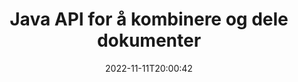 ---
############################# Static ############################
layout: "product"
date: 2022-11-11T20:00:42
draft: false

product: "Merger"
product_tag: "merger"
platform: "Java"
platform_tag: "java"

############################# Head ############################
head_title: "Java Document Merging API | slå sammen og fjern Word Excel PDF XPS EPUB"
head_description: "Dokumenter som slår sammen API for Java. Slå sammen, del, bytt, omorganiser og slett sider med PDF, Microsoft Word, Excel, presentasjoner, Visio, XPS og EPUB-formater."

############################# Header ############################
title: "Java API for å kombinere og dele dokumenter"
description: "Utvikle apper med høy ytelse som kan kombinere, rippe, blande, klippe ut eller slette sider, lysbilder og diagrammer mens du er på farten."
button:
    enable: true

############################# SubMenu ############################
submenu:
    enable: true
    
    left:
        img_alt: "GroupDocs.Merger for Java"
        image: "https://www.groupdocs.cloud/templates/groupdocs/images/product-logos/groupdocs-merger-java.png"
        product: "GroupDocs.Merger"
        platform: "Java"

    middle:
        button:
            # button loop
            - link: "#overview"
              text: "Oversikt"

            # button loop
            - link: "#features"
              text: "Funksjoner"

            # button loop
            - link: "#support"
              text: "Brukerstøtte"

            # button loop
            - link: "https://products.groupdocs.app/merger"
              text: "Live Demo"

            # button loop
            - link: "https://purchase.groupdocs.com/pricing/merger/java"
              text: "Prissetting"

    right:
        link_download: "https://downloads.groupdocs.com/merger"
        link_learn: "https://docs.groupdocs.com/merger/java/"
        link_buy: "https://purchase.groupdocs.com"

############################# Overview ############################
overview:
    enable: true
    content: |
      GroupDocs.Merger for Java gjør deg i stand til raskt å utvikle topplinjeforretningsapplikasjoner i Java. Med lite koding kan Java-applikasjonene slå sammen, rippe, blande, klippe ut og slette en enkelt side eller gruppe med sider, lysbilder og diagrammer. Sammenslåingsoperasjoner kan også utføres på sikre filer av kjent og ukjent format ved å bruke eller fjerne passordbeskyttelse.  

      
    tabs:
      enable: true
      
      ## TAB ONE ##
      tab_one:
        description: |
          Følgende er en oversikt over GroupDocs.Merger for Java:
      
        left:
          enable: true
          icon: "fab fa-html5"
          title: "Dokumentoperasjoner"
          content: |
            * Endre siderekkefølge
            * Fjern eller slett sider
            * Del eller bryte dokumentet
            * Bytt eller bland to sider
            * Trim én eller flere sider
            * Slå sammen flere dokumenter
        
        right:
          enable: true
          icon: "fab fa-html5"
          title: "Sikkerhetsoperasjoner"
          content: |
            * Sett opp dokumentsikkerhet
            * Sjekk dokumentets sikkerhetsstatus
            * Angi dokumentpassord
            * Oppdater dokumentpassordet
            * Fjern dokumentpassordet
      
      ## TAB TWO ##
      tab_two:
        description: |
          GroupDocs.Merger for Java støtter sammenslåing av følgende [dokumentfilformater](https://docs.groupdocs.com/merger/java/supported-document-formats/):

        left:
          enable: true
          table:
            # table loop
            - title: "Microsoft Office"
              content: |
                * **Word:** DOC, DOCX, DOCM, DOT, DOTX, DOTM, RTF, TXT
                * **Excel:** XLS, XLSX, XLSM, XLSB, XLTM, XLT, XLTM, XLTX, XLAM, SXC, SpreadsheetML
                * **PowerPoint:** PPT, PPTX, PPS, PPSX, PPSM, POT, POTM, POTX, PPTM
                * **OneNote:** EN

        right:
          enable: true
          table:
            # table loop
            - title: "OpenDocument og andre formater"
              content: |
                * **OpenDocument-formater**: ODT, OTT, ODP, OTP, ODS
                * **Fast layout**: PDF, XPS
                * **Bilder**: BMP, PNG, TIFF
                * **Nett**: HTML, MHT, MHTML
                * **Tekst**: TXT, CSV, TSV
                * **LaTex**: TEX
                * **E-bok**: EPUB

      ## TAB THREE ##
      tab_three:
        description: |
          GroupDocs.Merger for Java støtter følgende operativsystemer, rammer og pakkeadministratorer:
        
        left:
          enable: true
          table:
            # table loop
            - icon: "fab fa-windows"
              title: "Operativsystemer"
              content: |
                * Microsoft Windows skrivebord
                * Microsoft Windows Server
                * Linux
                * Mac os

            # table loop
            - icon: "fas fa-code"
              title: "Støttede rammer"
              content: |
                * Java 7 (1.7)
                * Java 8 (1.8)
                * Java 10
                * Java 11 og nyere

        right:
          enable: true
          table:
            # table loop
            - icon: "fas fa-box"
              title: "Bygg automatiseringsverktøy"
              content: |
                * Maven

            # table loop
            - icon: "fas fa-tools"
              title: "Utviklingsmiljøer"
              content: |
                * NetBeans
                * IntelliJ IDEA
                * Formørkelse
                
                

############################# Features ############################
features:
    enable: true
    title: "GroupDocs.Merger for Java-funksjoner"

    feature:
      # feature loop
      - icon: "fas fa-copy"
        content: "Slå sammen ulike sider, lysbilder og diagrammer til én enkelt fil"
       
      # feature loop
      - icon: "fas fa-eye"
        content: "Ripp og del enorme dokumenter i flere mindre filer"

      # feature loop
      - icon: "fas fa-bolt"
        content: "Bland og omorganiser sider, lysbilder eller diagrammer"
      
      # feature loop
      - icon: "fas fa-file-powerpoint"
        content: "Bytt og bytt to sider, lysbilder eller diagrammer mellom hverandre i et dokument"

      # feature loop
      - icon: "fas fa-code"
        content: "Klipp og trim dokumentet ved å fjerne bestemte sider, lysbilder eller diagrammer"

      # feature loop
      - icon: "fas fa-cloud"
        content: "Slett enkeltsider eller samling av sider, lysbilder eller diagrammer"

      # feature loop
      - icon: "fas fa-remove-format"
        content: "Sy og slå sammen et stort antall dokumenter i grupper"

      # feature loop
      - icon: "fas fa-comment-slash"
        content: "Sjekk programmert i Java om et dokument er sikret med et passord"

      # feature loop
      - icon: "fas fa-location-arrow"
        content: "Sett, tilbakestill og fjern passord for kjente og ukjente dokumentformater"

      # feature loop
      - icon: "fas fa-border-all"
        content: "Del en tekstfil til flere etter linjetall"

      # feature loop
      - icon: "fas fa-wrench"
        content: "Få bilderepresentasjon av dokumentsider"

      # feature loop
      - icon: "fas fa-columns"
        content: "Slå sammen flere dokumenter i forskjellige formater til en enkelt PDF-fil"

      # feature loop
      - icon: "fas fa-file-word"
        content: "Sett inn OLE-objekter i PDF, Word, Excel, PowerPoint og åpne dokumentformater"

      # feature loop
      - icon: "fas fa-envelope"
        content: "Programmatisk legge ved filer til et PDF-dokument"

      # feature loop
      - icon: "fas fa-print"
        content: "Legg dokument til diagram via OLE-objekter"

      # feature loop
      - icon: "fas fa-file-archive"
        content: "Slå sammen ulike typer dokumenter (DOC, XLS, PPT osv.) til en enkelt PDF-fil"

      # feature loop
      - icon: "fas fa-lock"
        content: "Importer enkelt OLE-objekter til filtypene Microsoft Word, Excel, Presentation og OpenDocument"

      # feature loop
      - icon: "fas fa-file-code"
        content: "Legg til andre dokumenter på diagramsiden via OLE-objekter"

    more_feature:
      # more_feature_loop
      - title: "Fjern ønskede sider fra dokumenter"
        content: |
          GroupDocs.Merger for Java API lar deg velge og slette uønskede sider fra dokumentet.
      
      # more_feature_loop
      - title: "Sjekk passord for ukjent dokumentformat"
        content: "Selv om formatet til et bestemt dokument er ukjent, lar GroupDocs.Merger for Java deg sjekke og hente dokumentpassord, hvis tilgjengelig."

      # more_feature_loop
      - title: "Bli med passordbeskyttede dokumenter av kjente formater"
        content: "GroupDocs.Merger for Java API lar deg få en liste over dokumenter med kjente og ukjente formater."

############################# Support ############################
support:
    enable: true

############################# Solutions ############################
solutions:
    enable: true
    title: "GroupDocs.Merger tilbyr API-er for dokumentsammenslåing for andre populære utviklingsmiljøer"

    solution:
        # solution loop
        - img_alt: "GroupDocs.Merger for .NET"
          image: "https://www.groupdocs.cloud/templates/groupdocs/images/product-logos/groupdocs-merger-net.png"
          product: "GroupDocs.Merger"
          platform: ".NET"
          link: "/merger/nett/"

############################# Back to top ###############################
back_to_top:
  enable: true
---